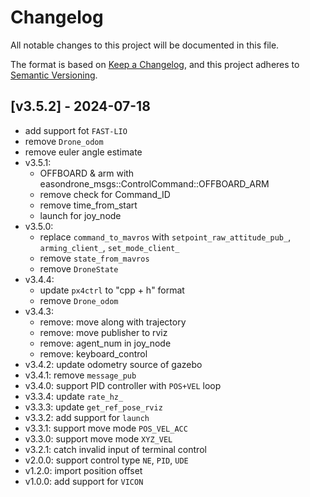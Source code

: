 # Changelog

All notable changes to this project will be documented in this file.

The format is based on [Keep a Changelog](https://keepachangelog.com/en/1.1.0/),
and this project adheres to [Semantic Versioning](https://semver.org/spec/v2.0.0.html).

## [v3.5.2] - 2024-07-18
  - add support fot `FAST-LIO`
  - remove `Drone_odom`
  - remove euler angle estimate
- v3.5.1:
  - OFFBOARD & arm with easondrone_msgs::ControlCommand::OFFBOARD_ARM
  - remove check for Command_ID
  - remove time_from_start
  - launch for joy_node
- v3.5.0:
  - replace `command_to_mavros` with `setpoint_raw_attitude_pub_`, `arming_client_`, `set_mode_client_`
  - remove `state_from_mavros`
  - remove `DroneState`
- v3.4.4:
  - update `px4ctrl` to "cpp + h" format
  - remove `Drone_odom`
- v3.4.3: 
  - remove: move along with trajectory
  - remove: move publisher to rviz
  - remove: agent_num in joy_node
  - remove: keyboard_control
- v3.4.2: update odometry source of gazebo
- v3.4.1: remove `message_pub`
- v3.4.0: support PID controller with `POS+VEL` loop
- v3.3.4: update `rate_hz_`
- v3.3.3: update `get_ref_pose_rviz`
- v3.3.2: add support for `launch`
- v3.3.1: support move mode `POS_VEL_ACC`
- v3.3.0: support move mode `XYZ_VEL`
- v3.2.1: catch invalid input of terminal control
- v2.0.0: support control type `NE`, `PID`, `UDE`
- v1.2.0: import position offset
- v1.0.0: add support for `VICON`
